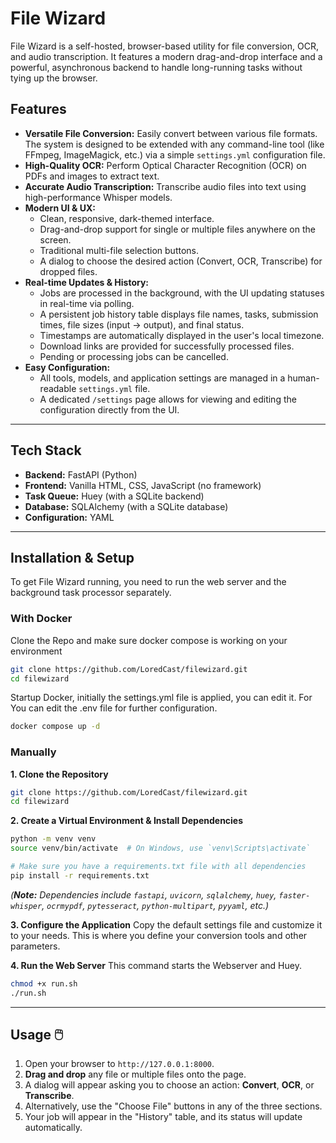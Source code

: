 # File Wizard

File Wizard is a self-hosted, browser-based utility for file conversion, OCR, and audio transcription. It features a modern drag-and-drop interface and a powerful, asynchronous backend to handle long-running tasks without tying up the browser.

## Features

  * **Versatile File Conversion:** Easily convert between various file formats. The system is designed to be extended with any command-line tool (like FFmpeg, ImageMagick, etc.) via a simple `settings.yml` configuration file.
  * **High-Quality OCR:** Perform Optical Character Recognition (OCR) on PDFs and images to extract text.
  * **Accurate Audio Transcription:** Transcribe audio files into text using high-performance Whisper models.
  * **Modern UI & UX:**
      * Clean, responsive, dark-themed interface.
      * Drag-and-drop support for single or multiple files anywhere on the screen.
      * Traditional multi-file selection buttons.
      * A dialog to choose the desired action (Convert, OCR, Transcribe) for dropped files.
  * **Real-time Updates & History:**
      * Jobs are processed in the background, with the UI updating statuses in real-time via polling.
      * A persistent job history table displays file names, tasks, submission times, file sizes (input → output), and final status.
      * Timestamps are automatically displayed in the user's local timezone.
      * Download links are provided for successfully processed files.
      * Pending or processing jobs can be cancelled.
  * **Easy Configuration:**
      * All tools, models, and application settings are managed in a human-readable `settings.yml` file.
      * A dedicated `/settings` page allows for viewing and editing the configuration directly from the UI.

-----

## Tech Stack 

  * **Backend:** FastAPI (Python)
  * **Frontend:** Vanilla HTML, CSS, JavaScript (no framework)
  * **Task Queue:** Huey (with a SQLite backend)
  * **Database:** SQLAlchemy (with a SQLite database)
  * **Configuration:** YAML

-----

## Installation & Setup 

To get File Wizard running, you need to run the web server and the background task processor separately.

### With Docker
Clone the Repo and make sure docker compose is working on your environment
```bash
git clone https://github.com/LoredCast/filewizard.git
cd filewizard
```

Startup Docker, initially the settings.yml file is applied, you can edit it.
For You can edit the .env file for further configuration.

```bash
docker compose up -d
```

### Manually


**1. Clone the Repository**

```bash
git clone https://github.com/LoredCast/filewizard.git
cd filewizard
```

**2. Create a Virtual Environment & Install Dependencies**

```bash
python -m venv venv
source venv/bin/activate  # On Windows, use `venv\Scripts\activate`

# Make sure you have a requirements.txt file with all dependencies
pip install -r requirements.txt
```

*(**Note:** Dependencies include `fastapi`, `uvicorn`, `sqlalchemy`, `huey`, `faster-whisper`, `ocrmypdf`, `pytesseract`, `python-multipart`, `pyyaml`, etc.)*

**3. Configure the Application**
Copy the default settings file and customize it to your needs. This is where you define your conversion tools and other parameters.


**4. Run the Web Server**
This command starts the Webserver and Huey.

```bash
chmod +x run.sh
./run.sh
```


-----

## Usage 🖱️

1.  Open your browser to `http://127.0.0.1:8000`.
2.  **Drag and drop** any file or multiple files onto the page.
3.  A dialog will appear asking you to choose an action: **Convert**, **OCR**, or **Transcribe**.
4.  Alternatively, use the "Choose File" buttons in any of the three sections.
5.  Your job will appear in the "History" table, and its status will update automatically.
